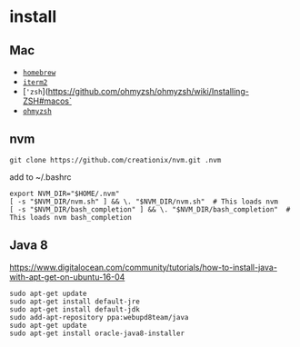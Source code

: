 # install

## Mac

- [`homebrew`](https://brew.sh/)
- [`iterm2`](https://www.iterm2.com/downloads.html)
- [`'zsh`](https://github.com/ohmyzsh/ohmyzsh/wiki/Installing-ZSH#macos`
- [`ohmyzsh`](https://github.com/ohmyzsh/ohmyzsh#basic-installation)


## nvm
```
git clone https://github.com/creationix/nvm.git .nvm

```

add to ~/.bashrc
```
export NVM_DIR="$HOME/.nvm"
[ -s "$NVM_DIR/nvm.sh" ] && \. "$NVM_DIR/nvm.sh"  # This loads nvm
[ -s "$NVM_DIR/bash_completion" ] && \. "$NVM_DIR/bash_completion"  # This loads nvm bash_completion
```

## Java 8
https://www.digitalocean.com/community/tutorials/how-to-install-java-with-apt-get-on-ubuntu-16-04
```
sudo apt-get update
sudo apt-get install default-jre
sudo apt-get install default-jdk
sudo add-apt-repository ppa:webupd8team/java
sudo apt-get update
sudo apt-get install oracle-java8-installer
```
